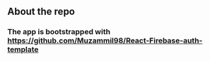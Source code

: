 ## About the repo
### The app is bootstrapped with https://github.com/Muzammil98/React-Firebase-auth-template

